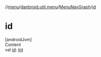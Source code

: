 //[menu](../../../index.md)/[danbroid.util.menu](../index.md)/[MenuNavGraph](index.md)/[id](id.md)



# id  
[androidJvm]  
Content  
val [id](id.md): [Int](https://kotlinlang.org/api/latest/jvm/stdlib/kotlin/-int/index.html)  



